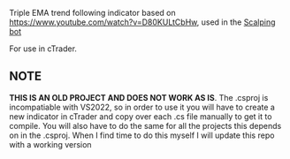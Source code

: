 Triple EMA trend following indicator based on https://www.youtube.com/watch?v=D80KULtCbHw, used in the [Scalping bot](https://github.com/davidasunmo/TripleEMAScalpBot)

For use in cTrader. 

## NOTE

**THIS IS AN OLD PROJECT AND DOES NOT WORK AS IS**. The .csproj is incompatiable with VS2022, so in order to use it you will have to create a new indicator in cTrader and copy over each .cs file manually to get it to compile. You will also have to do the same for all the projects this depends on in the .csproj. When I find time to do this myself I will update this repo with a working version